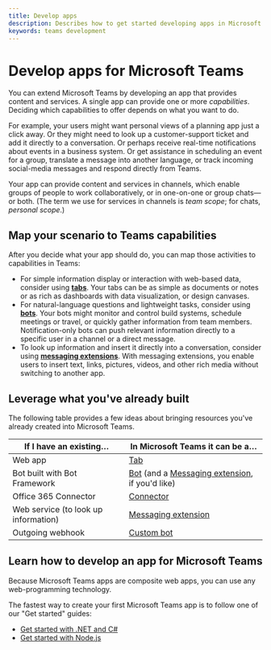 ```yaml
---
title: Develop apps
description: Describes how to get started developing apps in Microsoft Teams
keywords: teams development
---
```


# Develop apps for Microsoft Teams

You can extend Microsoft Teams by developing an app that provides content and services. A single app can provide one or more *capabilities*. Deciding which capabilities to offer depends on what you want to do.

For example, your users might want personal views of a planning app just a click away. Or they might need to look up a customer-support ticket and add it directly to a conversation. Or perhaps receive real-time notifications about events in a business system. Or get assistance in scheduling an event for a group, translate a message into another language, or track incoming social-media messages and respond directly from Teams.

Your app can provide content and services in channels, which enable groups of people to work collaboratively, or in one-on-one or group chats&mdash;or both. (The term we use for services in channels is *team scope*; for chats, *personal scope*.)

## Map your scenario to Teams capabilities

After you decide what your app should do, you can map those activities to capabilities in Teams:

*	For simple information display or interaction with web-based data, consider using [**tabs**](~/concepts/tabs/tabs-overview). Your tabs can be as simple as documents or notes or as rich as dashboards with data visualization, or design canvases.
*	For natural-language questions and lightweight tasks, consider using [**bots**](~/concepts/bots/bots-overview). Your bots might monitor and control build systems, schedule meetings or travel, or quickly gather information from team members. Notification-only bots can push relevant information directly to a specific user in a channel or a direct message.
*	To look up information and insert it directly into a conversation, consider using [**messaging extensions**](~/concepts/compose-extensions). With messaging extensions, you enable users to insert text, links, pictures, videos, and other rich media without switching to another app.

## Leverage what you've already built

The following table provides a few ideas about bringing resources you've already created into Microsoft Teams.

| If I have an existing&hellip; | In Microsoft Teams it can be a&hellip; |
| --- | --- |
| Web app | [Tab](~/concepts/tabs/tabs-overview) |
| Bot built with Bot Framework | [Bot](~/concepts/bots/bots-overview) (and a [Messaging extension](~/concepts/compose-extensions), if you'd like)
| Office 365 Connector | [Connector](~/concepts/connectors) |
| Web service (to look up information) | [Messaging extension](~/concepts/compose-extensions) |
| Outgoing webhook | [Custom bot](~/concepts/custom-bot) |

## Learn how to develop an app for Microsoft Teams

Because Microsoft Teams apps are composite web apps, you can use any web-programming technology.

The fastest way to create your first Microsoft Teams app is to follow one of our "Get started" guides:

* [Get started with .NET and C#](~/get-started/get-started-dotnet)
* [Get started with Node.js](~/get-started/get-started-nodejs)
